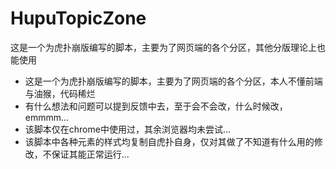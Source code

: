 # HupuTopicZone
这是一个为虎扑崩版编写的脚本，主要为了网页端的各个分区，其他分版理论上也能使用

- 这是一个为虎扑崩版编写的脚本，主要为了网页端的各个分区，本人不懂前端与油猴，代码稀烂
- 有什么想法和问题可以提到反馈中去，至于会不会改，什么时候改，emmmm...
- 该脚本仅在chrome中使用过，其余浏览器均未尝试...
- 该脚本中各种元素的样式均复制自虎扑自身，仅对其做了不知道有什么用的修改，不保证其能正常运行...
